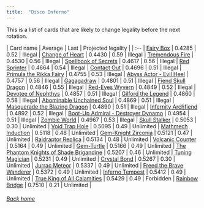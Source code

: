 ```yaml
---
title:  "Disco Inferno"
---
```


This is a list of cards that are likely to change legality before the next rotation.

| Card name | Average | Last | Projected legality |
| :-- |
[Fairy Box](https://db.ygoprodeck.com/card/?search=Fairy%20Box) | 0.4285 | 0.52 | Illegal |
[Change of Heart](https://db.ygoprodeck.com/card/?search=Change%20of%20Heart) | 0.4430 | 0.59 | Illegal |
[Tremendous Fire](https://db.ygoprodeck.com/card/?search=Tremendous%20Fire) | 0.4530 | 0.56 | Illegal |
[Spellbook of Secrets](https://db.ygoprodeck.com/card/?search=Spellbook%20of%20Secrets) | 0.4617 | 0.56 | Illegal |
[Red Sprinter](https://db.ygoprodeck.com/card/?search=Red%20Sprinter) | 0.4664 | 0.54 | Illegal |
[Contact Out](https://db.ygoprodeck.com/card/?search=Contact%20Out) | 0.4696 | 0.51 | Illegal |
[Primula the Rikka Fairy](https://db.ygoprodeck.com/card/?search=Primula%20the%20Rikka%20Fairy) | 0.4755 | 0.53 | Illegal |
[Abyss Actor - Evil Heel](https://db.ygoprodeck.com/card/?search=Abyss%20Actor%20-%20Evil%20Heel) | 0.4757 | 0.56 | Illegal |
[Gagagadraw](https://db.ygoprodeck.com/card/?search=Gagagadraw) | 0.4801 | 0.51 | Illegal |
[Fiend Skull Dragon](https://db.ygoprodeck.com/card/?search=Fiend%20Skull%20Dragon) | 0.4846 | 0.55 | Illegal |
[Red-Eyes Wyvern](https://db.ygoprodeck.com/card/?search=Red-Eyes%20Wyvern) | 0.4849 | 0.52 | Illegal |
[Devotee of Nephthys](https://db.ygoprodeck.com/card/?search=Devotee%20of%20Nephthys) | 0.4857 | 0.51 | Illegal |
[Gilford the Legend](https://db.ygoprodeck.com/card/?search=Gilford%20the%20Legend) | 0.4860 | 0.58 | Illegal |
[Abominable Unchained Soul](https://db.ygoprodeck.com/card/?search=Abominable%20Unchained%20Soul) | 0.4869 | 0.51 | Illegal |
[Masquerade the Blazing Dragon](https://db.ygoprodeck.com/card/?search=Masquerade%20the%20Blazing%20Dragon) | 0.4890 | 0.51 | Illegal |
[Infernity Archfiend](https://db.ygoprodeck.com/card/?search=Infernity%20Archfiend) | 0.4892 | 0.52 | Illegal |
[Boot-Up Admiral - Destroyer Dynamo](https://db.ygoprodeck.com/card/?search=Boot-Up%20Admiral%20-%20Destroyer%20Dynamo) | 0.4954 | 0.51 | Illegal |
[Zombie World](https://db.ygoprodeck.com/card/?search=Zombie%20World) | 0.4967 | 0.53 | Illegal |
[Skull Stalker](https://db.ygoprodeck.com/card/?search=Skull%20Stalker) | 0.5053 | 0.30 | Unlimited |
[Void Trap Hole](https://db.ygoprodeck.com/card/?search=Void%20Trap%20Hole) | 0.5095 | 0.49 | Unlimited |
[Mathmech Induction](https://db.ygoprodeck.com/card/?search=Mathmech%20Induction) | 0.5118 | 0.48 | Unlimited |
[Gem-Knight Zirconia](https://db.ygoprodeck.com/card/?search=Gem-Knight%20Zirconia) | 0.5121 | 0.47 | Unlimited |
[Raidraptor Replica](https://db.ygoprodeck.com/card/?search=Raidraptor%20Replica) | 0.5134 | 0.48 | Unlimited |
[Volcanic Counter](https://db.ygoprodeck.com/card/?search=Volcanic%20Counter) | 0.5164 | 0.49 | Unlimited |
[Gem-Turtle](https://db.ygoprodeck.com/card/?search=Gem-Turtle) | 0.5166 | 0.49 | Unlimited |
[The Phantom Knights of Shade Brigandine](https://db.ygoprodeck.com/card/?search=The%20Phantom%20Knights%20of%20Shade%20Brigandine) | 0.5207 | 0.46 | Unlimited |
[Tuning Magician](https://db.ygoprodeck.com/card/?search=Tuning%20Magician) | 0.5231 | 0.49 | Unlimited |
[Crystal Bond](https://db.ygoprodeck.com/card/?search=Crystal%20Bond) | 0.5267 | 0.30 | Unlimited |
[Jurrac Meteor](https://db.ygoprodeck.com/card/?search=Jurrac%20Meteor) | 0.5337 | 0.49 | Unlimited |
[Freed the Brave Wanderer](https://db.ygoprodeck.com/card/?search=Freed%20the%20Brave%20Wanderer) | 0.5372 | 0.49 | Unlimited |
[Inferno Tempest](https://db.ygoprodeck.com/card/?search=Inferno%20Tempest) | 0.5412 | 0.49 | Unlimited |
[True King of All Calamities](https://db.ygoprodeck.com/card/?search=True%20King%20of%20All%20Calamities) | 0.5429 | 0.49 | Forbidden |
[Rainbow Bridge](https://db.ygoprodeck.com/card/?search=Rainbow%20Bridge) | 0.7510 | 0.21 | Unlimited |

###### [Back home](index)